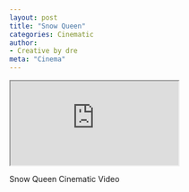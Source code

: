 ```yaml
---
layout: post
title: "Snow Queen"
categories: Cinematic
author:
- Creative by dre
meta: "Cinema"
---
```


<div class="ratio ratio-16x9">
  <iframe src="https://www.youtube.com/embed/KZsOBjBz_kc" title="New jekyll template" allowfullscreen></iframe>
</div>

Snow Queen Cinematic Video